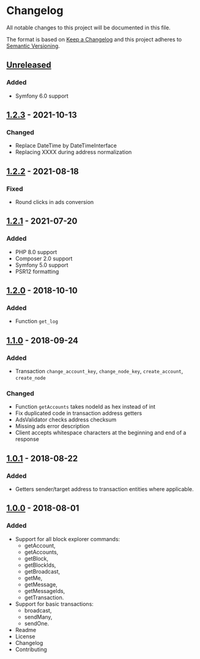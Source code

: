 # Changelog
All notable changes to this project will be documented in this file.

The format is based on [Keep a Changelog](https://keepachangelog.com/en/1.0.0/)
and this project adheres to [Semantic Versioning](https://semver.org/spec/v2.0.0.html).

## [Unreleased]
### Added
- Symfony 6.0 support

## [1.2.3] - 2021-10-13
### Changed
- Replace DateTime by DateTimeInterface
- Replacing XXXX during address normalization

## [1.2.2] - 2021-08-18
### Fixed
- Round clicks in ads conversion

## [1.2.1] - 2021-07-20
### Added
- PHP 8.0 support
- Composer 2.0 support
- Symfony 5.0 support
- PSR12 formatting

## [1.2.0] - 2018-10-10
### Added
- Function `get_log`

## [1.1.0] - 2018-09-24
### Added
- Transaction `change_account_key`, `change_node_key`, `create_account`, `create_node`

### Changed
- Function `getAccounts` takes nodeId as hex instead of int
- Fix duplicated code in transaction address getters
- AdsValidator checks address checksum
- Missing ads error description
- Client accepts whitespace characters at the beginning and end of a response

## [1.0.1] - 2018-08-22
### Added
- Getters sender/target address to transaction entities where applicable.

## [1.0.0] - 2018-08-01
### Added
- Support for all block explorer commands:
  - getAccount,
  - getAccounts,
  - getBlock,
  - getBlockIds,
  - getBroadcast,
  - getMe,
  - getMessage,
  - getMessageIds,
  - getTransaction.
- Support for basic transactions:
  - broadcast,
  - sendMany,
  - sendOne.
- Readme
- License
- Changelog
- Contributing
 
[Unreleased]: https://github.com/adshares/ads-php-client/compare/v1.2.3...HEAD

[1.2.3]: https://github.com/adshares/ads-php-client/compare/v1.2.2...v1.2.3
[1.2.2]: https://github.com/adshares/ads-php-client/compare/v1.2.1...v1.2.2
[1.2.1]: https://github.com/adshares/ads-php-client/compare/v1.2.0...v1.2.1
[1.2.0]: https://github.com/adshares/ads-php-client/compare/v1.1.0...v1.2.0
[1.1.0]: https://github.com/adshares/ads-php-client/compare/v1.0.1...v1.1.0
[1.0.1]: https://github.com/adshares/ads-php-client/compare/v1.0.0...v1.0.1
[1.0.0]: https://github.com/adshares/ads-php-client/releases/tag/v1.0.0
